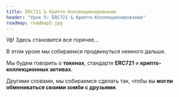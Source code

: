 ```yaml
---
title: ERC721 & Крипто-Коллекционирование
header: "Урок 5: ERC721 & Крипто-Коллекционирование"
roadmap: roadmap5.jpg
---
```


Уф! Здесь становится все горячее...

В этом уроке мы собираемся продвинуться немного дальше.

Мы будем говорить о **токенах**, стандарте **ERC721** и **крипто-коллекционных
активах**.

Другими словами, мы собираемся сделать так, чтобы вы **могли обмениваться своими
зомби с друзьями**.
